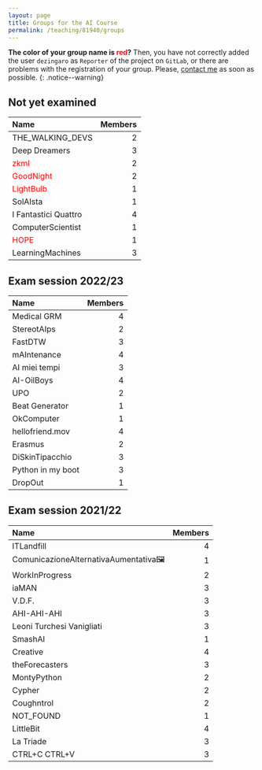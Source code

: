 ```yaml
---
layout: page
title: Groups for the AI Course
permalink: /teaching/81940/groups
---
```


**The color of your group name is <span style="color:red">red</span>?** Then, you have not correctly added the user `dezingaro` as `Reporter` of the project on `GitLab`, or there are problems with the registration of your group. Please, [contact me](mailto:stefano.zingaro@unibo.it) as soon as possible. 
{: .notice--warning}

## Not yet examined

| Name                                     | Members |
| :--------------------------------------- | ------: |
| THE_WALKING_DEVS                         |       2 |
| Deep Dreamers                            |       3 |
| <span style="color:red">zkml</span>      |       2 |
| <span style="color:red">GoodNight</span> |       2 |
| <span style="color:red">LightBulb</span> |       1 |
| SolAIsta                                 |       1 |
| I Fantastici Quattro                     |       4 |
| ComputerScientist                        |       1 |
| <span style="color:red">HOPE</span>      |       1 |
| LearningMachines                         |       3 |

## Exam session 2022/23

| Name              | Members |
| :---------------- | ------: |
| Medical GRM       |       4 |
| StereotAIps       |       2 |
| FastDTW           |       3 |
| mAIntenance       |       4 |
| AI miei tempi     |       3 |
| AI-OilBoys        |       4 |
| UPO               |       2 |
| Beat Generator    |       1 |
| OkComputer        |       1 |
| hellofriend.mov   |       4 |
| Erasmus           |       2 |
| DiSkinTipacchio   |       3 |
| Python in my boot |       3 |
| DropOut           |       1 |

## Exam session 2021/22

| Name                                 | Members |
| :----------------------------------- | ------: |
| ITLandfill                           |       4 |
| ComunicazioneAlternativaAumentativa🖼 |       1 |
| WorkInProgress                       |       2 |
| iaMAN                                |       3 |
| V.D.F.                               |       3 |
| AHI-AHI-AHI                          |       3 |
| Leoni Turchesi Vanigliati            |       3 |
| SmashAI                              |       1 |
| Creative                             |       4 |
| theForecasters                       |       3 |
| MontyPython                          |       2 |
| Cypher                               |       2 |
| Coughntrol                           |       2 |
| NOT_FOUND                            |       1 |
| LittleBit                            |       4 |
| La Triade                            |       3 |
| CTRL+C CTRL+V                        |       3 |
